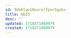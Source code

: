 ```yaml
---
id: 9doklqvi0ouralfpxr5gukv
title: QGIS
desc: ''
updated: 1718371989979
created: 1718371989979
---
```

